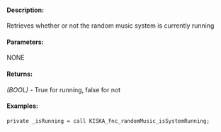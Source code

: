 #### Description:
Retrieves whether or not the random music system is currently running

#### Parameters:
NONE

#### Returns:
*(BOOL)* - True for running, false for not

#### Examples:
```sqf
private _isRunning = call KISKA_fnc_randomMusic_isSystemRunning;
   ```

